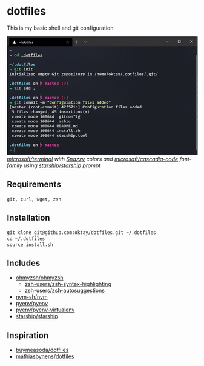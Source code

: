 # dotfiles
This is my basic shell and git configuration

![Screenshot](.github/screenshot.png)
*[microsoft/terminal](https://github.com/microsoft/terminal) with [Snazzy](https://windowsterminalthemes.dev/?theme=Snazzy) colors and [microsoft/cascadia-code](https://github.com/microsoft/cascadia-code ) font-family using [starship/starship](https://github.com/starship/starship) prompt*

## Requirements
```
git, curl, wget, zsh
```

## Installation
```shell
git clone git@github.com:oktay/dotfiles.git ~/.dotfiles
cd ~/.dotfiles
source install.sh
```

## Includes
- [ohmyzsh/ohmyzsh](https://github.com/ohmyzsh/ohmyzsh)
  - [zsh-users/zsh-syntax-highlighting](https://github.com/zsh-users/zsh-syntax-highlighting/blob/master/INSTALL.md)
  - [zsh-users/zsh-autosuggestions](https://github.com/zsh-users/zsh-autosuggestions)
- [nvm-sh/nvm](https://github.com/nvm-sh/nvm)
- [pyenv/pyenv](https://github.com/pyenv/pyenv)
- [pyenv/pyenv-virtualenv](https://github.com/pyenv/pyenv-virtualenv.git)
- [starship/starship](https://github.com/starship/starship)

## Inspiration 
- [buymeasoda/dotfiles](https://github.com/buymeasoda/dotfiles/)
- [mathiasbynens/dotfiles](https://github.com/mathiasbynens/dotfiles)